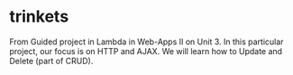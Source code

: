 # trinkets
From Guided project in Lambda in Web-Apps II on Unit 3. In this particular project, our focus is on HTTP and AJAX. We will learn how to Update and Delete (part of CRUD). 
